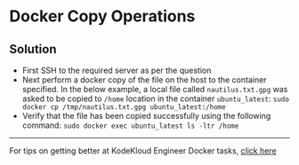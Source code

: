 # Docker Copy Operations
## Solution
* First SSH to the required server as per the question
* Next perform a docker copy of the file on the host to the container specified. In the below example, a local file called `nautilus.txt.gpg` was asked to be copied to `/home` location in the container `ubuntu_latest`:
`sudo docker cp /tmp/nautilus.txt.gpg ubuntu_latest:/home`
* Verify that the file has been copied successfully using the following command:
`sudo docker exec ubuntu_latest ls -ltr /home`
---
For tips on getting better at KodeKloud Engineer Docker tasks, [click here](./README.md)
